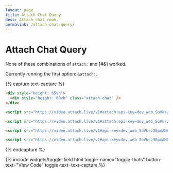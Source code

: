 ```yaml
---
layout: page
title: Attach Chat Query
desc: Attach chat room.
permalink: /attach-chat-query/
---
```


# Attach Chat Query

None of these combinations of `attach:` and [#&] worked.

Currently running the first option: `&attach:`.

{% capture text-capture %}
```html
<div style="height: 65vh">
  <div style="height: 60vh" class="attach-chat" />
</div>

<script src="https://video.attach.live/v1#attach:api-key=dev_web_SoVksz30pxAMPFcT_23U9BguSSYztLHlE&attach:room:url=https://johngorman.io" defer></script>

<script src="https://video.attach.live/v1#attach:api-key=dev_web_SoVksz30pxAMPFcT_23U9BguSSYztLHlE#attach:room:url=https://johngorman.io" defer></script>

<script src="https://video.attach.live/v1#api-key=dev_web_SoVksz30pxAMPFcT_23U9BguSSYztLHlE&room:url=https://johngorman.io" defer></script>

<script src="https://video.attach.live/v1#api-key=dev_web_SoVksz30pxAMPFcT_23U9BguSSYztLHlE#room:url=https://johngorman.io" defer></script>
```
{% endcapture %}

{% include widgets/toggle-field.html
   toggle-name="toggle-thats"
   button-text="View Code"
   toggle-text=text-capture %}

<div style="height: 65vh">
  <div style="height: 60vh" class="attach-chat" />
</div>

<script src="https://video.attach.live/v1#attach:api-key=dev_web_SoVksz30pxAMPFcT_23U9BguSSYztLHlE&attach:room:url=https://johngorman.io" defer></script>
